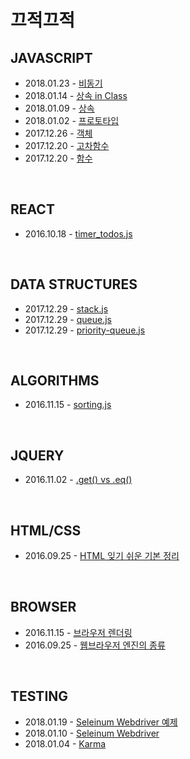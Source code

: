 끄적끄적
======================

## JAVASCRIPT
* 2018.01.23 - [비동기](https://github.com/pinkstarfish/pinkstarfish.github.io/blob/master/posts/javascript/2018/01/23/async.md)
* 2018.01.14 - [상속 in Class](https://github.com/pinkstarfish/pinkstarfish.github.io/blob/master/posts/javascript/2018/01/14/inheritance-in-class.md)
* 2018.01.09 - [상속](https://github.com/pinkstarfish/pinkstarfish.github.io/blob/master/posts/javascript/2018/01/09/inheritance.md)
* 2018.01.02 - [프로토타입](https://github.com/pinkstarfish/pinkstarfish.github.io/blob/master/posts/javascript/2018/01/02/prototype.md)
* 2017.12.26 - [객체](https://github.com/pinkstarfish/pinkstarfish.github.io/blob/master/posts/javascript/2017/12/26/basic-object.md)
* 2017.12.20 - [고차함수](https://github.com/pinkstarfish/pinkstarfish.github.io/blob/master/posts/javascript/2017/12/20/higher-order-function.md)
* 2017.12.20 - [함수](https://github.com/pinkstarfish/pinkstarfish.github.io/blob/master/posts/javascript/2017/12/20/basic-function.md)  

<br>

## REACT
* 2016.10.18 - [timer_todos.js](https://github.com/pinkstarfish/pinkstarfish.github.io/blob/master/posts/react/2016/10/18/timer_todos.js)

<br>

## DATA STRUCTURES
* 2017.12.29 - [stack.js](https://github.com/pinkstarfish/pinkstarfish.github.io/blob/master/posts/data-structures/2017/12/29/stack.js)
* 2017.12.29 - [queue.js](https://github.com/pinkstarfish/pinkstarfish.github.io/blob/master/posts/data-structures/2017/12/29/queue.js)
* 2017.12.29 - [priority-queue.js](https://github.com/pinkstarfish/pinkstarfish.github.io/blob/master/posts/data-structures/2017/12/29/priority-queue.js)

<br>

## ALGORITHMS
* 2016.11.15 - [sorting.js](https://github.com/pinkstarfish/pinkstarfish.github.io/blob/master/posts/algorithms/2016/11/15/sorting.js)

<br>

## JQUERY
* 2016.11.02 - [.get() vs .eq()](https://github.com/pinkstarfish/pinkstarfish.github.io/blob/master/posts/jquery/2016/11/02/get_vs_eq.md)

<br>

## HTML/CSS
* 2016.09.25 - [HTML 잊기 쉬운 기본 정리](https://github.com/pinkstarfish/pinkstarfish.github.io/blob/master/posts/html_css/2016/09/25/html_basic.md)

<br>

## BROWSER
* 2016.11.15 - [브라우저 렌더링](https://github.com/pinkstarfish/pinkstarfish.github.io/blob/master/posts/browser/2016/11/15/rendering.md)
* 2016.09.25 - [웹브라우저 엔진의 종류](https://github.com/pinkstarfish/pinkstarfish.github.io/blob/master/posts/browser/2016/09/25/webbrowser_engine.md)

<br>

## TESTING
* 2018.01.19 - [Seleinum Webdriver 예제](https://github.com/pinkstarfish/pinkstarfish.github.io/blob/master/posts/testing/2018/01/19/how-to-use-selenium-webdriver.md)
* 2018.01.10 - [Seleinum Webdriver](https://github.com/pinkstarfish/pinkstarfish.github.io/blob/master/posts/testing/2018/01/10/what-is-selenium-webdriver.md)
* 2018.01.04 - [Karma](https://github.com/pinkstarfish/pinkstarfish.github.io/blob/master/posts/testing/2018/01/04/what-is-karma.md)